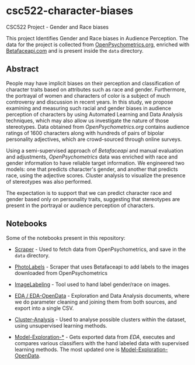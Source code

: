 # csc522-character-biases
CSC522 Project - Gender and Race biases

This project Identifies Gender and Race biases in Audience Perception.
The data for the project is collected from [OpenPsychometrics.org](https://openpsychometrics.org/), enriched with [Betafaceapi.com](https://betafaceapi.com/) and is present inside the `data` directory.


## Abstract

People may have implicit biases on their perception and classification of character traits based on attributes such as race and gender. Furthermore, the portrayal of women and characters of color is a subject of much controversy and discussion in recent years. In this study, we propose examining and measuring such racial and gender biases in audience perception of characters by using Automated Learning and Data Analysis techniques, which may also allow us investigate the nature of those stereotypes. Data obtained from *OpenPsychometrics.org* contains audience ratings of 1600 characters along with hundreds of pairs of bipolar personality adjectives, which are crowd-sourced through online surveys. 

Using a semi-supervised approach of *Betafaceapi* and manual evaluation and adjustments, *OpenPsychometrics* data was enriched with race and gender information to have reliable target information. We engineered two models: one that predicts character's gender, and another that predicts race, using the adjective scores. Cluster analysis to visualize the presence of stereotypes was also performed. 

The expectation is to support that we can predict character race and gender based only on personality traits, suggesting that stereotypes are present in the portrayal or audience perception of characters.


## Notebooks

Some of the notebooks present in this repository:

* [Scraper](https://github.com/ncstate-csc522/character-biases/blob/main/Scraper.ipynb) - Used to fetch data from OpenPsychometrics, and save in the `data` directory.

* [PhotoLabels](https://github.com/ncstate-csc522/character-biases/blob/main/PhotoLabels.ipynb) - Scraper that uses Betafaceapi to add labels to the images downloaded from OpenPsychometrics

* [ImageLabeling](https://github.com/ncstate-csc522/character-biases/blob/main/ImageLabeling.ipynb) - Tool used to hand label gender/race on images.

* [EDA / EDA-OpenData](https://github.com/ncstate-csc522/character-biases/blob/main/EDA-OpenData.ipynb) - Exploration and Data Analysis documents, where we do parameter cleaning and joining them from both sources, and export into a single CSV. 

* [Cluster-Analysis](https://github.com/ncstate-csc522/character-biases/blob/main/Cluster-Analysis.ipynb) - Used to analyse possible clusters within the dataset, using unsupervised learning methods.

* [Model-Exploration-*](https://github.com/ncstate-csc522/character-biases/blob/main/Model-Exploration-OpenData.ipynb) - Gets exported data from *EDA*, executes and compares various classifiers with the hand labeled data with supervised learning methods. The most updated one is [Model-Exploration-OpenData](https://github.com/ncstate-csc522/character-biases/blob/main/Model-Exploration-OpenData.ipynb).


